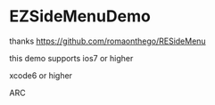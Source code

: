 EZSideMenuDemo
==============

thanks https://github.com/romaonthego/RESideMenu

this demo supports ios7 or higher

xcode6 or higher

ARC
